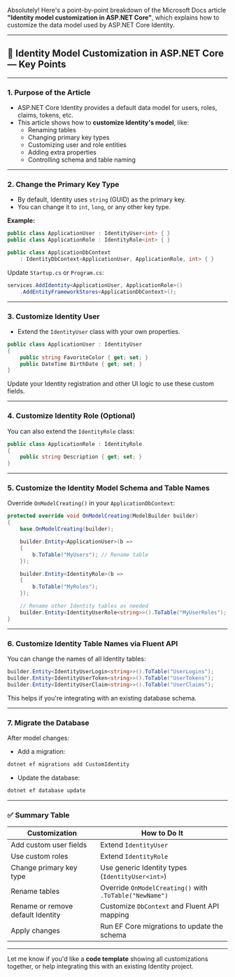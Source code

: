 Absolutely! Here's a point-by-point breakdown of the Microsoft Docs article **"Identity model customization in ASP.NET Core"**, which explains how to customize the data model used by ASP.NET Core Identity.

---

## 🔧 Identity Model Customization in ASP.NET Core — Key Points

---

### **1. Purpose of the Article**

- ASP.NET Core Identity provides a default data model for users, roles, claims, tokens, etc.
- This article shows how to **customize Identity's model**, like:
  - Renaming tables
  - Changing primary key types
  - Customizing user and role entities
  - Adding extra properties
  - Controlling schema and table naming

---

### **2. Change the Primary Key Type**

- By default, Identity uses `string` (GUID) as the primary key.
- You can change it to `int`, `long`, or any other key type.

**Example:**
```csharp
public class ApplicationUser : IdentityUser<int> { }
public class ApplicationRole : IdentityRole<int> { }

public class ApplicationDbContext 
    : IdentityDbContext<ApplicationUser, ApplicationRole, int> { }
```

Update `Startup.cs` or `Program.cs`:
```csharp
services.AddIdentity<ApplicationUser, ApplicationRole>()
    .AddEntityFrameworkStores<ApplicationDbContext>();
```

---

### **3. Customize Identity User**

- Extend the `IdentityUser` class with your own properties.

```csharp
public class ApplicationUser : IdentityUser
{
    public string FavoriteColor { get; set; }
    public DateTime BirthDate { get; set; }
}
```

Update your Identity registration and other UI logic to use these custom fields.

---

### **4. Customize Identity Role (Optional)**

You can also extend the `IdentityRole` class:
```csharp
public class ApplicationRole : IdentityRole
{
    public string Description { get; set; }
}
```

---

### **5. Customize the Identity Model Schema and Table Names**

Override `OnModelCreating()` in your `ApplicationDbContext`:

```csharp
protected override void OnModelCreating(ModelBuilder builder)
{
    base.OnModelCreating(builder);

    builder.Entity<ApplicationUser>(b =>
    {
        b.ToTable("MyUsers"); // Rename table
    });

    builder.Entity<IdentityRole>(b =>
    {
        b.ToTable("MyRoles");
    });

    // Rename other Identity tables as needed
    builder.Entity<IdentityUserRole<string>>().ToTable("MyUserRoles");
}
```

---

### **6. Customize Identity Table Names via Fluent API**

You can change the names of all Identity tables:
```csharp
builder.Entity<IdentityUserLogin<string>>().ToTable("UserLogins");
builder.Entity<IdentityUserToken<string>>().ToTable("UserTokens");
builder.Entity<IdentityUserClaim<string>>().ToTable("UserClaims");
```

This helps if you're integrating with an existing database schema.

---

### **7. Migrate the Database**

After model changes:

- Add a migration:
```bash
dotnet ef migrations add CustomIdentity
```

- Update the database:
```bash
dotnet ef database update
```

---

### ✅ Summary Table

| Customization                        | How to Do It                                                   |
|-------------------------------------|----------------------------------------------------------------|
| Add custom user fields              | Extend `IdentityUser`                                          |
| Use custom roles                    | Extend `IdentityRole`                                          |
| Change primary key type             | Use generic Identity types (`IdentityUser<int>`)               |
| Rename tables                       | Override `OnModelCreating()` with `.ToTable("NewName")`        |
| Rename or remove default Identity   | Customize `DbContext` and Fluent API mapping                   |
| Apply changes                       | Run EF Core migrations to update the schema                    |

---

Let me know if you'd like a **code template** showing all customizations together, or help integrating this with an existing Identity project.